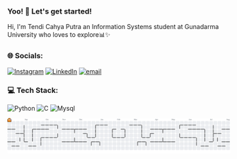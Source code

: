 ### Yoo! 👋 Let's get started!
Hi, I'm Tendi Cahya Putra an Information Systems student at Gunadarma University who loves to explore📊✨ 


<!-- ![uhuy](img/github-header-image.png) -->
<!--
**tendicahyaputra/tendicahyaputra** is a ✨ _special_ ✨ repository because its `README.md` (this file) appears on your GitHub profile.

Here are some ideas to get you started:

- 🔭 I’m currently working on ...
- 🌱 I’m currently learning ...
- 👯 I’m looking to collaborate on ...
- 🤔 I’m looking for help with ...
- 💬 Ask me about ...
- 📫 How to reach me: ...
- 😄 Pronouns: ...
- ⚡ Fun fact: ...
-->

<!-- - 🔭 I’m currently working on @gunadarma
- 🌱 I’m currently learning data science and machine learning



### Skill

<img src="https://img.shields.io/badge/Pandas-2C2D72?style=for-the-badge&logo=pandas&logoColor=white" /> <img src="https://img.shields.io/badge/Python-FFD43B?style=for-the-badge&logo=python&logoColor=blue" />
<img src="https://img.shields.io/badge/Microsoft_Excel-217346?style=for-the-badge&logo=microsoft-excel&logoColor=white" />
<img src="https://img.shields.io/badge/MySQL-005C84?style=for-the-badge&logo=mysql&logoColor=white" />
<img src="https://img.shields.io/badge/Figma-F24E1E?style=for-the-badge&logo=figma&logoColor=white" />


### Connect with me
![https://www.linkedin.com/in/tendi-cahya-putra-750ab823b/](https://img.shields.io/badge/LinkedIn-0077B5?style=for-the-badge&logo=linkedin&logoColor=white) ![https://www.instagram.com/in/tendicahyaputra/](https://img.shields.io/badge/Instagram-E4405F?style=for-the-badge&logo=instagram&logoColor=white)


### My Github Stas
![tendicahyaputra](https://github-readme-stats.vercel.app/api?username=tendicahyaputra&show_icons=true&theme=radical) -->


### 🌐 Socials:
[![Instagram](https://img.shields.io/badge/Instagram-%23E4405F.svg?logo=Instagram&logoColor=white)](https://instagram.com/tendicahyaptra) [![LinkedIn](https://img.shields.io/badge/LinkedIn-%230077B5.svg?logo=linkedin&logoColor=white)](https://linkedin.com/in/tendi-cahya-putra) [![email](https://img.shields.io/badge/Email-D14836?logo=gmail&logoColor=white)](mailto:tendicp@gmail.com) 

### 💻 Tech Stack:
![Python](https://img.shields.io/badge/python-3670A0?style=for-the-badge&logo=python&logoColor=ffdd54) ![C](https://img.shields.io/badge/c-%2300599C.svg?style=for-the-badge&logo=c&logoColor=white) ![Mysql](https://img.shields.io/badge/MySQL-005C84?style=for-the-badge&logo=mysql&logoColor=white)

<picture>
  <source media="(prefers-color-scheme: dark)" srcset="https://raw.githubusercontent.com/tendicahyaputra/tendicahyaputra/output/pacman-contribution-graph-dark.svg">
  <source media="(prefers-color-scheme: light)" srcset="https://raw.githubusercontent.com/tendicahyaputra/tendicahyaputra/output/pacman-contribution-graph.svg">
  <img alt="pacman contribution graph" src="https://raw.githubusercontent.com/tendicahyaputra/tendicahyaputra/output/pacman-contribution-graph.svg">
</picture>



